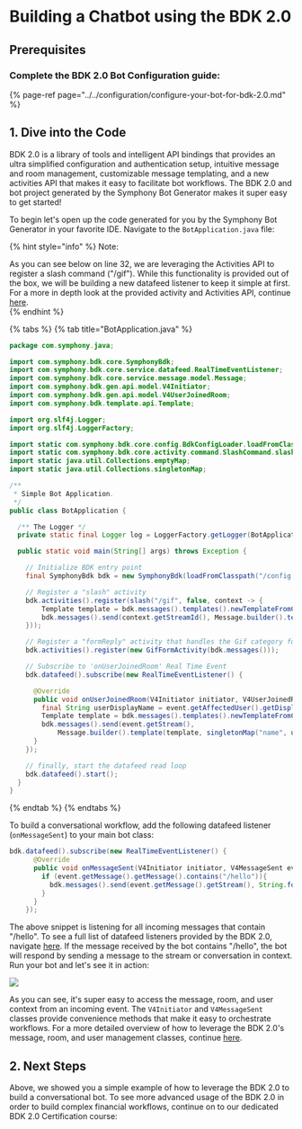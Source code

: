# Building a Chatbot using the BDK 2.0

## Prerequisites

### Complete the BDK 2.0 Bot Configuration guide:

{% page-ref page="../../configuration/configure-your-bot-for-bdk-2.0.md" %}

## 1. Dive into the Code

BDK 2.0 is a library of tools and intelligent API bindings that provides an ultra simplified configuration and authentication setup, intuitive message and room management, customizable message templating, and a new activities API that makes it easy to facilitate bot workflows.  The BDK 2.0 and bot project generated by the Symphony Bot Generator makes it super easy to get started!  

To begin let's open up the code generated for you by the Symphony Bot Generator in your favorite IDE.  Navigate to the `BotApplication.java` file: 

{% hint style="info" %}
Note:

As you can see below on line 32, we are leveraging the Activities API to register a slash command \("/gif"\).  While this functionality is provided out of the box, we will be building a new datafeed listener to keep it simple at first.  For a more in depth look at the provided activity and Activities API, continue [here](../../../developer-tools/developer-tools/bdk-2.0/#activities-api).   
{% endhint %}

{% tabs %}
{% tab title="BotApplication.java" %}
```java
package com.symphony.java;

import com.symphony.bdk.core.SymphonyBdk;
import com.symphony.bdk.core.service.datafeed.RealTimeEventListener;
import com.symphony.bdk.core.service.message.model.Message;
import com.symphony.bdk.gen.api.model.V4Initiator;
import com.symphony.bdk.gen.api.model.V4UserJoinedRoom;
import com.symphony.bdk.template.api.Template;

import org.slf4j.Logger;
import org.slf4j.LoggerFactory;

import static com.symphony.bdk.core.config.BdkConfigLoader.loadFromClasspath;
import static com.symphony.bdk.core.activity.command.SlashCommand.slash;
import static java.util.Collections.emptyMap;
import static java.util.Collections.singletonMap;

/**
 * Simple Bot Application.
 */
public class BotApplication {

  /** The Logger */
  private static final Logger log = LoggerFactory.getLogger(BotApplication.class);

  public static void main(String[] args) throws Exception {

    // Initialize BDK entry point
    final SymphonyBdk bdk = new SymphonyBdk(loadFromClasspath("/config.yaml"));

    // Register a "slash" activity
    bdk.activities().register(slash("/gif", false, context -> {
        Template template = bdk.messages().templates().newTemplateFromClasspath("/templates/gif.ftl");
        bdk.messages().send(context.getStreamId(), Message.builder().template(template).build());
    }));

    // Register a "formReply" activity that handles the Gif category form submission
    bdk.activities().register(new GifFormActivity(bdk.messages()));

    // Subscribe to 'onUserJoinedRoom' Real Time Event
    bdk.datafeed().subscribe(new RealTimeEventListener() {

      @Override
      public void onUserJoinedRoom(V4Initiator initiator, V4UserJoinedRoom event) {
        final String userDisplayName = event.getAffectedUser().getDisplayName();
        Template template = bdk.messages().templates().newTemplateFromClasspath("/templates/welcome.ftl");
        bdk.messages().send(event.getStream(),
            Message.builder().template(template, singletonMap("name", userDisplayName)).build());
      }
    });

    // finally, start the datafeed read loop
    bdk.datafeed().start();
  }
}
```
{% endtab %}
{% endtabs %}

To build a conversational workflow, add the following datafeed listener \(`onMessageSent`\) to your main bot class:

```java
bdk.datafeed().subscribe(new RealTimeEventListener() {
      @Override
      public void onMessageSent(V4Initiator initiator, V4MessageSent event) {
        if (event.getMessage().getMessage().contains("/hello")){
          bdk.messages().send(event.getMessage().getStream(), String.format("<messageML>Hello %s </messageML>", initiator.getUser().getDisplayName()));
        }
      }
    });
```

The above snippet is listening for all incoming messages that contain "/hello". To see a full list of datafeed listeners provided by the BDK 2.0, navigate [here](https://docs.developers.symphony.com/developer-tools/developer-tools/bdk-2.0#datafeed-management). If the message received by the bot contains "/hello", the bot will respond by sending a message to the stream or conversation in context. Run your bot and let's see it in action:

![](https://gblobscdn.gitbook.com/assets%2F-MB51RkjSmfA_ejydg4M%2F-MODyhk8NUreHG0-EHoz%2F-MOHoezQt6bgkH1Jq0Lm%2FScreen%20Shot%202020-12-11%20at%2012.21.32%20PM.png?alt=media&token=53fe4f77-1850-424e-950f-51cece7b23c4)

As you can see, it's super easy to access the message, room, and user context from an incoming event. The `V4Initiator` and `V4MessageSent` classes provide convenience methods that make it easy to orchestrate workflows. For a more detailed overview of how to leverage the BDK 2.0's message, room, and user management classes, continue [here](https://docs.developers.symphony.com/developer-tools/developer-tools/bdk-2.0#user-message-and-room-management).

## 2. Next Steps <a id="2-next-steps"></a>

Above, we showed you a simple example of how to leverage the BDK 2.0 to build a conversational bot. To see more advanced usage of the BDK 2.0 in order to build complex financial workflows, continue on to our dedicated BDK 2.0 Certification course:

